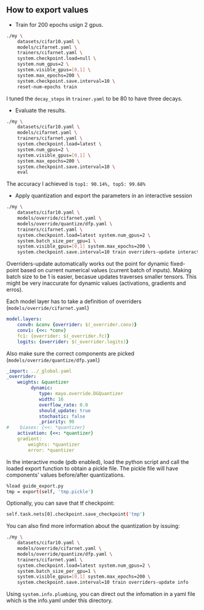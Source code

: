 ## How to export values

* Train for 200 epochs usign 2 gpus.

```Bash
./my \
    datasets/cifar10.yaml \ 
    models/cifarnet.yaml \
    trainers/cifarnet.yaml \
    system.checkpoint.load=null \
    system.num_gpus=2 \
    system.visible_gpus=[0,1] \
    system.max_epochs=200 \
    system.checkpoint.save.interval=10 \
    reset-num-epochs train
```
I tuned the `decay_steps` in `trainer.yaml` to be 80 to have three decays.

* Evaluate the results.

```Bash
./my \
    datasets/cifar10.yaml \ 
    models/cifarnet.yaml \
    trainers/cifarnet.yaml \
    system.checkpoint.load=latest \
    system.num_gpus=2 \
    system.visible_gpus=[0,1] \
    system.max_epochs=200 \
    system.checkpoint.save.interval=10 \
    eval
```

The accuracy I achieved is `top1: 90.14%, top5: 99.68%`


* Apply quantization and export the parameters in an interactive session

```Bash
./my \
    datasets/cifar10.yaml \
    models/override/cifarnet.yaml \
    models/override/quantize/dfp.yaml \
    trainers/cifarnet.yaml \
    system.checkpoint.load=latest system.num_gpus=2 \
    system.batch_size_per_gpu=1 \
    system.visible_gpus=[0,1] system.max_epochs=200 \
    system.checkpoint.save.interval=10 train overriders-update interact
```

Overriders-update automatically works out the point for dynamic fixed-point
based on current numerical values (current batch of inputs).
Making batch size to be 1 is easier, becasue updates traverses smaller tensors.
This might be very inaccurate for dynamic values (activations, gradients and erros).
 
Each model layer has to take a definition of overriders (`models/override/cifarnet.yaml`)

```YAML
model.layers:
    conv0: &conv {overrider: $(_overrider.conv)}
    conv1: {<<: *conv}
    fc1: {overrider: $(_overrider.fc)}
    logits: {overrider: $(_overrider.logits)}
```
Also make sure the correct components are picked (`models/override/quantize/dfp.yaml`)

```YAML
_import: ../_global.yaml
_overrider:
    weights: &quantizer
         dynamic:
            type: mayo.override.DGQuantizer
            width: 16
            overflow_rate: 0.0
            should_update: true
            stochastic: false
            _priority: 90
#    biases: {<<: *quantizer}
    activation: {<<: *quantizer}
    gradient:
        weights: *quantizer
        error: *quantizer
```

In the interactive mode (pdb enabled), load the python script and call the
loaded export function to obtain a pickle file.
The pickle file will have components' values before/after quantizations.
```Bash
%load guide_export.py
tmp = export(self, 'tmp.pickle')
```
Optionally, you can save that tf checkpoint:
```Bash
self.task.nets[0].checkpoint.save_checkpoint('tmp')
```

You can also find more information about the quantization by issuing:
```Bash
./my \
    datasets/cifar10.yaml \
    models/override/cifarnet.yaml \
    models/override/quantize/dfp.yaml \
    trainers/cifarnet.yaml \
    system.checkpoint.load=latest system.num_gpus=2 \
    system.batch_size_per_gpu=1 \
    system.visible_gpus=[0,1] system.max_epochs=200 \
    system.checkpoint.save.interval=10 train overriders-update info
```

Using `system.info.plumbing`, you can direct out the infomation in a yaml file
which is the info.yaml under this directory.